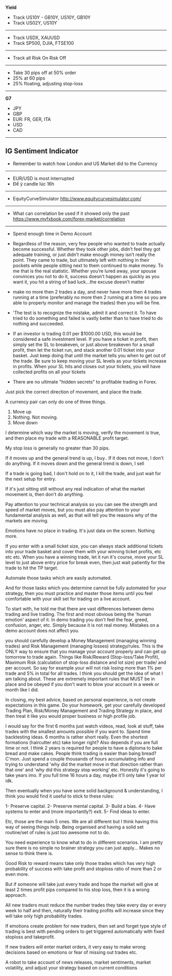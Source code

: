 **Yield**
* Track US10Y - GB10Y, US10Y, GB10Y
* Track US02Y, US10Y
---
* Track USDX, XAUUSD
* Track SP500, DJIA, FTSE100
---
* Track all Risk On Risk Off
---
* Take 30 pips off at 50% order
* 25% at 60 pips 
* 25% floating, adjusting stop-loss
---
**G7**
- JPY
- GBP
- EUR: FR, GER, ITA
- USD
- CAD
---
**IG Sentiment Indicator**
---
* Remember to watch how London and US Market did to the Currency
---
* EUR/USD is most interrupted
* Để ý candle lúc 16h
---
* EquityCurveSimulator
http://www.equitycurvesimulator.com/
---
* What can correlation be used if it showed only the past
https://www.myfxbook.com/forex-market/correlation
---
* Spend enough time in Demo Account
* Regardless of the reason, very few people who wanted to trade actually become successful. Whether they took other jobs, didn’t feel they got adequate training, or just didn’t make enough money isn’t really the point. They came to trade, but ultimately left with nothing in their pockets while people sitting next to them continued to make money. To me that is the real statistic. Whether you’re lured away, your spouse convinces you not to do it, success doesn’t happen as quickly as you want it, you hit a string of bad luck…the excuse doesn’t matter 
* make no more then 2 trades a day, and never have more then 4 trades running at a time (preferably no more then 2 running at a time so you are able to properly monitor and manage the trades) then you will be fine.
* 'The test is to recognize the mistake, admit it and correct it. To have tried to do something and failed is vastly better than to have tried to do nothing and succeeded.

* If an investor is trading 0.01 per $1000.00 USD, this would be considered a safe investment level.
If you have a ticket in profit, then simply set the SL to breakeven, or just above breakeven for a small profit, then let
the ticket run, and stack another 0.01 ticket into your basket. 
Just keep doing that until the market tells you when to get out of the trade.
Be sure to keep moving your SL levels as your tickets increase in profits.
When your SL hits and closes out your tickets, you will have collected profits on all your tickets

* There are no ultimate "hidden secrets" to profitable trading in Forex.

Just pick the correct direction of movement, and place the trade.

A currency pair can only do one of three things.

1) Move up
2) Nothing. Not moving.
3) Move down

I determine which way the market is moving, verify the movement is true, and then place my trade with a REASONABLE profit target.

My stop loss is generally no greater than 30 pips.

If it moves up and the general trend is up, I buy..
If it does not move, I don't do anything.
If it moves down and the general trend is down, I sell

If a trade is going bad, I don't hold on to it, I kill the trade, and just wait for the next setup for entry. 

If it's just sitting still without any real indication of what the market movement is, then don't do anything.

Pay attention to your technical analysis so you can see the strength and speed of market moves, but you must also pay attention to your fundamental analysis as well, as that will tell you the reasons why of the markets are moving.

Emotions have no place in trading. It's just data on the screen. Nothing more.

If you enter with a small ticket size, you can always stack additional tickets into your trade basket and cover them with your winning ticket profits, etc etc etc.
When you have a winning trade, let it run it's course, move your SL level to just above entry price for break even, then just wait patiently for the trade to hit the TP target.

Automate those tasks which are easily automated.

And for those tasks which you determine cannot be fully automated for your strategy, then you must practice and master those items until you feel comfortable with your skill set for trading on a live account.

To start with, he told me that there are vast differences between demo trading and live trading. The first and most obvious being the 'human emotion' aspect of it. In demo trading you don't feel the fear, greed, confusion, anger, etc. Simply because it is not real money. Mistakes on a demo account does not affect you.

you should carefully develop a Money Management (managing winning trades) and Risk Management (managing losses) strategy/rules. This is the ONLY way to ensure that you manage your account properly and can get up tomorrow to trade again. Things like Risk/Reward (Stop-loss/Take Profit), Maximum Risk (calculation of stop-loss distance and lot size) per trade/ and per account. So say for example your will not risk losing more than 1% per trade and 5% in total for all trades. I think you should get the idea of what I am talking about. These are extremely important rules that MUST be in place and be obeyed if you don't want to blow your account in a week or month like I did.

In closing, my best advice, based on personal experience, is not create expectations in this game. Do your homework, get your carefully developed Trading Plan, Risk/Money Management and Trading Strategy in place, and then treat it like you would proper business or high profile job.


I would say for the first 6 months just watch videos, read, look at stuff, take trades with the smallest amounts possible if you want to.
Spend time backtesting ideas. 6 months is rather short really. Even the shortest formations (haircutter etc) take longer right?
Also depends if you are full time or not. I think 2 years is required for people to have a diploma to bake bread and make cakes.
People think trading is easier than baing bread? C'mon.
Just spend a couple thousands of hours accumulating info and trying to understand 'why did the market move in that direction rather than that one' and 'why did this strategy stop working' etc.
Honestly it's going to take years imo. If you full time 16 hours a day, maybe it'll only take 1 year lol idk.

Then eventually when you have some solid background & understanding, I think you would find it useful to stick to these rules:

1- Preserve capital.
2- Preserve mental capital.
3- Build a bias.
4- Have systems to enter and (more importantly?) exit.
5- Find ideas to enter.

Etc, those are the main 5 ones. We are all different but I think having this way of seeing things help. Being organised and having a solid set routine/set of rules is just too awesome not to do.

You need experience to know what to do in different scenarios.
I am pretty sure there is no simple no brainer strategy you can just apply... Makes no sense to think there is.

Good Risk to reward means take only those trades which has very high probability of success with take profit and stoploss ratio of more than 2 or even more.

But if someone will take just every trade and hope the market will give at least 2 times profit pips compared to his stop loss, then it is a wrong approach.

All new traders must reduce the number trades they take every day or every week to half and then, naturally their trading profits will increase since they will take only high probability trades.

If emotions create problem for new traders, then set and forget type style of trading is best with pending orders to get triggered automatically with fixed stoploss and takeprofit.

If new traders will enter market orders, it very easy to make wrong decisions based on emotions or fear of missing out trades etc.

A robot to take account of news releases, market sentiments, market volatility, and adjust your strategy based on current conditions

